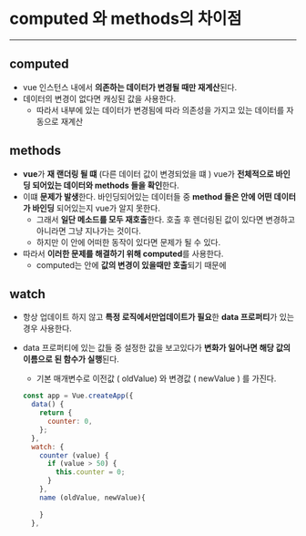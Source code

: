 # computed 와 methods의 차이점

---

>

## computed

- vue 인스턴스 내에서 **의존하는 데이터가 변경될 때만 재계산**된다. 
- 데이터의 변경이 없다면 캐싱된 값을 사용한다. 
  - 따라서 내부에 있는 데이터가 변경됨에 따라 의존성을 가지고 있는 데이터를 자동으로 재계산


## methods

- **vue**가 **재 랜더링 될 떄** (다른 데이터 값이 변경되었을 떄 ) vue가 **전체적으로 바인딩 되어있는 데이터와 methods 들을 확인**한다. 
- 이떄 **문제가 발생**한다. 바인딩되어있는 데이터들 중 **method 들은 안에 어떤 데이터가 바인딩** 되어있는지 vue가 알지 못한다.
  - 그래서 **일단 메소드를 모두 재호출**한다. 호출 후 렌더링된 값이 있다면 변경하고 아니라면 그냥 지나가는 것이다. 
  - 하지만 이 안에 어떠한 동작이 있다면 문제가 될 수 있다.  
- 따라서 **이러한 문제를 해결하기 위해 computed**를 사용한다. 
  - computed는 안에 **값의 변경이 있을때만 호출**되기 때문에 

## watch

- 항상 업데이트 하지 않고 **특정 로직에서만업데이트가 필요**한 **data 프로퍼티**가 있는 경우 사용한다. 

- data 프로퍼티에 있는 값들 중 설정한 값을 보고있다가 **변화가 일어나면 해당 값의 이름으로 된 함수가 실행**된다. 

  - 기본 매개변수로 이전값 ( oldValue) 와 변경값 ( newValue ) 를 가진다. 

  ```javascript
  const app = Vue.createApp({
    data() {
      return {
        counter: 0,
      };
    },
    watch: {
      counter (value) {
        if (value > 50) {
          this.counter = 0;
        }
      },
      name (oldValue, newValue){
        
      }
    },
  ```

  

